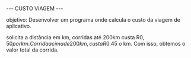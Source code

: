 --- CUSTO VIAGEM ---

objetivo: Desenvolver um programa onde calcula o custo da viagem de aplicativo.

solicita a distância em km, corridas até 200km custa R$0,50 por km. Corrida acima de 200km, custa R$0.45 o km. Com isso, obtemos o valor total da corrida.
